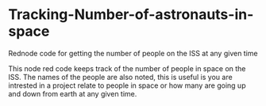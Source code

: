 # Tracking-Number-of-astronauts-in-space
Rednode code for getting the number of people on the ISS at any given time

This node red code keeps track of the number of people in space on the ISS.
The names of the people are also noted, this is useful is you are intrested in a project relate to people in space or how many are going
up and down from earth at any given time.

  

